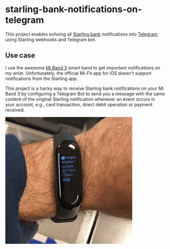 # starling-bank-notifications-on-telegram

This project enables echoing all [Starling bank](https://www.starlingbank.com/) notifications into [Telegram](https://telegram.org/) using Starling webhooks and Telegram bot. 

## Use case

I use the awesome [Mi Band 3](https://www.mi.com/uk/mi-band-3/) smart band to get important notifications on my wrist. Unfortunately, the official Mi-Fit app for iOS doesn't support notifications from the Starling app.

This project is a hacky way to receive Starling bank notifications on your Mi Band 3 by configuring a Telegram Bot to send you a message with the same content of the original Starling notification whenever an event occurs in your account, e.g., card transaction, direct debit operation or payment received.

![](mi-band-notification.gif)
